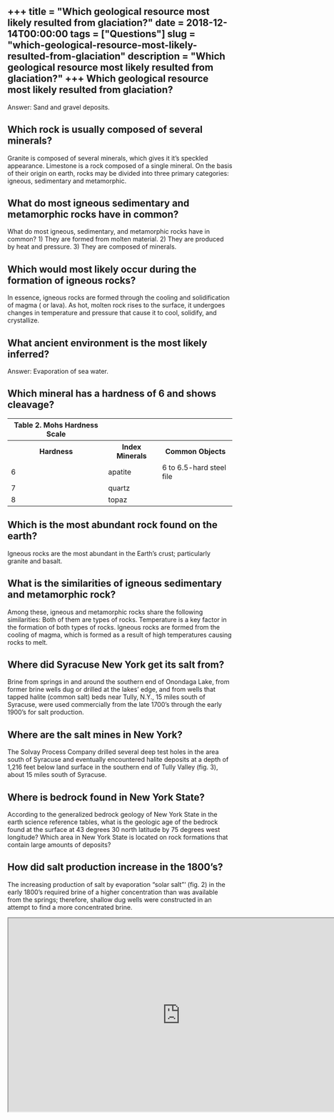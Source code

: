 +++
title = "Which geological resource most likely resulted from glaciation?"
date = 2018-12-14T00:00:00
tags = ["Questions"]
slug = "which-geological-resource-most-likely-resulted-from-glaciation"
description = "Which geological resource most likely resulted from glaciation?"
+++
Which geological resource most likely resulted from glaciation?
---------------------------------------------------------------

Answer: Sand and gravel deposits.

Which rock is usually composed of several minerals?
---------------------------------------------------

Granite is composed of several minerals, which gives it it’s speckled appearance. Limestone is a rock composed of a single mineral. On the basis of their origin on earth, rocks may be divided into three primary categories: igneous, sedimentary and metamorphic.

What do most igneous sedimentary and metamorphic rocks have in common?
----------------------------------------------------------------------

What do most igneous, sedimentary, and metamorphic rocks have in common? 1) They are formed from molten material. 2) They are produced by heat and pressure. 3) They are composed of minerals.

Which would most likely occur during the formation of igneous rocks?
--------------------------------------------------------------------

In essence, igneous rocks are formed through the cooling and solidification of magma ( or lava). As hot, molten rock rises to the surface, it undergoes changes in temperature and pressure that cause it to cool, solidify, and crystallize.

What ancient environment is the most likely inferred?
-----------------------------------------------------

Answer: Evaporation of sea water.

Which mineral has a hardness of 6 and shows cleavage?
-----------------------------------------------------

<table><tr><th>Table 2. Mohs Hardness Scale</th></tr><tr><th>Hardness</th><th>Index Minerals</th><th>Common Objects</th></tr><tr><td>6</td><td>apatite</td><td>6 to 6.5-hard steel file</td></tr><tr><td>7</td><td>quartz</td><td></td></tr><tr><td>8</td><td>topaz</td><td></td></tr></table>

Which is the most abundant rock found on the earth?
---------------------------------------------------

Igneous rocks are the most abundant in the Earth’s crust; particularly granite and basalt.

What is the similarities of igneous sedimentary and metamorphic rock?
---------------------------------------------------------------------

Among these, igneous and metamorphic rocks share the following similarities: Both of them are types of rocks. Temperature is a key factor in the formation of both types of rocks. Igneous rocks are formed from the cooling of magma, which is formed as a result of high temperatures causing rocks to melt.

Where did Syracuse New York get its salt from?
----------------------------------------------

Brine from springs in and around the southern end of Onondaga Lake, from former brine wells dug or drilled at the lakes’ edge, and from wells that tapped halite (common salt) beds near Tully, N.Y., 15 miles south of Syracuse, were used commercially from the late 1700’s through the early 1900’s for salt production.

Where are the salt mines in New York?
-------------------------------------

The Solvay Process Company drilled several deep test holes in the area south of Syracuse and eventually encountered halite deposits at a depth of 1,216 feet below land surface in the southern end of Tully Valley (fig. 3), about 15 miles south of Syracuse.

Where is bedrock found in New York State?
-----------------------------------------

According to the generalized bedrock geology of New York State in the earth science reference tables, what is the geologic age of the bedrock found at the surface at 43 degrees 30 north latitude by 75 degrees west longitude? Which area in New York State is located on rock formations that contain large amounts of deposits?

How did salt production increase in the 1800’s?
-----------------------------------------------

The increasing production of salt by evaporation “solar salt”‘ (fig. 2) in the early 1800’s required brine of a higher concentration than was available from the springs; therefore, shallow dug wells were constructed in an attempt to find a more concentrated brine.

<iframe allow="accelerometer; autoplay; clipboard-write; encrypted-media; gyroscope; picture-in-picture" allowfullscreen="" class="__youtube_prefs__  epyt-is-override  no-lazyload" data-no-lazy="1" data-origheight="433" data-origwidth="770" data-skipgform_ajax_framebjll="" height="433" id="_ytid_39572" loading="lazy" src="https://www.youtube.com/embed/BGBW306HtBA?enablejsapi=1&autoplay=0&cc_load_policy=0&cc_lang_pref=&iv_load_policy=1&loop=0&modestbranding=0&rel=1&fs=1&playsinline=0&autohide=2&theme=dark&color=red&controls=1&" title="YouTube player" width="770"></iframe>